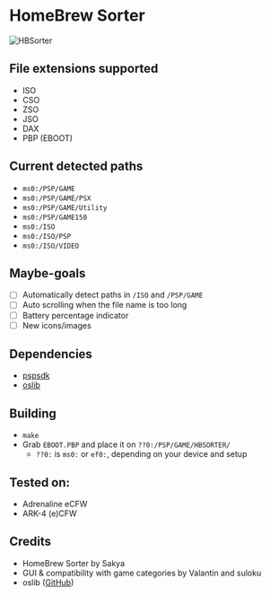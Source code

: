 # HomeBrew Sorter

![HBSorter](resources/hbsorter.png)

## File extensions supported

- ISO
- CSO
- ZSO
- JSO
- DAX
- PBP (EBOOT)

## Current detected paths

- `ms0:/PSP/GAME`
- `ms0:/PSP/GAME/PSX`
- `ms0:/PSP/GAME/Utility`
- `ms0:/PSP/GAME150`
- `ms0:/ISO`
- `ms0:/ISO/PSP`
- `ms0:/ISO/VIDEO`

## Maybe-goals

- [ ] Automatically detect paths in `/ISO` and `/PSP/GAME`
- [ ] Auto scrolling when the file name is too long
- [ ] Battery percentage indicator
- [ ] New icons/images

## Dependencies

- [pspsdk](https://pspdev.github.io/)
- [oslib](https://github.com/dogo/oslib)

## Building

- `make`
- Grab `EBOOT.PBP` and place it on `??0:/PSP/GAME/HBSORTER/`
	- `??0:` is `ms0:` or `ef0:`, depending on your device and setup

## Tested on:

- Adrenaline eCFW
- ARK-4 (e)CFW

## Credits

- HomeBrew Sorter by Sakya
- GUI & compatibility with game categories by Valantin and suloku
- oslib ([GitHub](https://github.com/dogo/oslib))